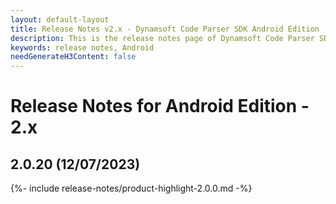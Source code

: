 ```yaml
---
layout: default-layout
title: Release Notes v2.x - Dynamsoft Code Parser SDK Android Edition
description: This is the release notes page of Dynamsoft Code Parser SDK Android Edition v2.x.
keywords: release notes, Android
needGenerateH3Content: false
---
```


# Release Notes for Android Edition - 2.x

## 2.0.20 (12/07/2023)

{%- include release-notes/product-highlight-2.0.0.md -%}

